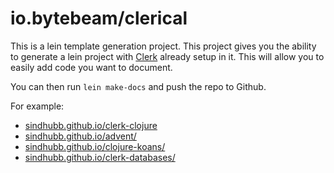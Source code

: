 # io.bytebeam/clerical

This is a lein template generation project. This project gives you the ability to 
generate a lein project with [Clerk](https://github.com/nextjournal/clerk) already
setup in it. This will allow you to easily add code you want to document.

You can then run `lein make-docs` and push the repo to Github. 

For example: 
* [sindhubb.github.io/clerk-clojure](https://sindhubb.github.io/clerk-clojure)
* [sindhubb.github.io/advent/](https://sindhubb.github.io/advent/)
* [sindhubb.github.io/clojure-koans/](https://sindhubb.github.io/clojure-koans/)
* [sindhubb.github.io/clerk-databases/](https://sindhubb.github.io/clerk-databases/)

